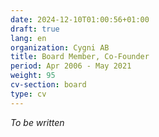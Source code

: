 ```yaml
---
date: 2024-12-10T01:00:56+01:00
draft: true
lang: en
organization: Cygni AB
title: Board Member, Co-Founder
period: Apr 2006 - May 2021
weight: 95
cv-section: board
type: cv
---
```


_To be written_
